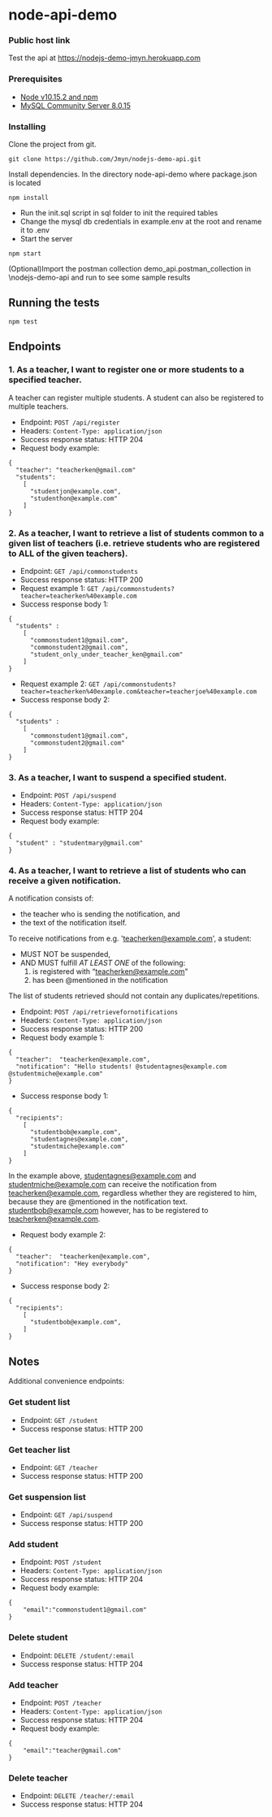 ﻿# node-api-demo

### Public host link

Test the api at https://nodejs-demo-jmyn.herokuapp.com

### Prerequisites

* [Node v10.15.2 and npm](https://nodejs.org/en/download/)
* [MySQL Community Server 8.0.15](https://dev.mysql.com/downloads/mysql/)


### Installing

Clone the project from git.

```
git clone https://github.com/Jmyn/nodejs-demo-api.git
```

Install dependencies. 
In the directory node-api-demo where package.json is located
```
npm install
```

* Run the init.sql script in sql folder to init the required tables
* Change the mysql db credentials in example.env at the root and rename it to .env
* Start the server
```
npm start
```

(Optional)Import the postman collection demo_api.postman_collection in \nodejs-demo-api and run to see some sample results

## Running the tests

```
npm test
```

## Endpoints
### 1. As a teacher, I want to register one or more students to a specified teacher.
A teacher can register multiple students. A student can also be registered to multiple teachers.

* Endpoint: `POST /api/register`
* Headers: `Content-Type: application/json`
* Success response status: HTTP 204
* Request body example:
```
{
  "teacher": "teacherken@gmail.com"
  "students":
    [
      "studentjon@example.com",
      "studenthon@example.com"
    ]
}
```

### 2. As a teacher, I want to retrieve a list of students common to a given list of teachers (i.e. retrieve students who are registered to ALL of the given teachers).

* Endpoint: `GET /api/commonstudents`
* Success response status: HTTP 200
* Request example 1: `GET /api/commonstudents?teacher=teacherken%40example.com`
* Success response body 1:
```
{
  "students" :
    [
      "commonstudent1@gmail.com", 
      "commonstudent2@gmail.com",
      "student_only_under_teacher_ken@gmail.com"
    ]
}
```
* Request example 2: `GET /api/commonstudents?teacher=teacherken%40example.com&teacher=teacherjoe%40example.com`
* Success response body 2:
```
{
  "students" :
    [
      "commonstudent1@gmail.com", 
      "commonstudent2@gmail.com"
    ]
}
```

### 3. As a teacher, I want to suspend a specified student.

* Endpoint: `POST /api/suspend`
* Headers: `Content-Type: application/json`
* Success response status: HTTP 204
* Request body example:
```
{
  "student" : "studentmary@gmail.com"
}
```

### 4. As a teacher, I want to retrieve a list of students who can receive a given notification.
A notification consists of:
* the teacher who is sending the notification, and
* the text of the notification itself.

To receive notifications from e.g. 'teacherken@example.com', a student:
* MUST NOT be suspended,
* AND MUST fulfill *AT LEAST ONE* of the following:
    1. is registered with “teacherken@example.com"
    2. has been @mentioned in the notification

The list of students retrieved should not contain any duplicates/repetitions.

* Endpoint: `POST /api/retrievefornotifications`
* Headers: `Content-Type: application/json`
* Success response status: HTTP 200
* Request body example 1:
```
{
  "teacher":  "teacherken@example.com",
  "notification": "Hello students! @studentagnes@example.com @studentmiche@example.com"
}
```
* Success response body 1:
```
{
  "recipients":
    [
      "studentbob@example.com",
      "studentagnes@example.com", 
      "studentmiche@example.com"
    ]   
}
```
In the example above, studentagnes@example.com and studentmiche@example.com can receive the notification from teacherken@example.com, regardless whether they are registered to him, because they are @mentioned in the notification text. studentbob@example.com however, has to be registered to teacherken@example.com.
* Request body example 2:
```
{
  "teacher":  "teacherken@example.com",
  "notification": "Hey everybody"
}
```
* Success response body 2:
```
{
  "recipients":
    [
      "studentbob@example.com",
    ]   
}
```

## Notes

Additional convenience endpoints:

### Get student list
* Endpoint: `GET /student`
* Success response status: HTTP 200

### Get teacher list
* Endpoint: `GET /teacher`
* Success response status: HTTP 200

### Get suspension list
* Endpoint: `GET /api/suspend`
* Success response status: HTTP 200

### Add student
* Endpoint: `POST /student`
* Headers: `Content-Type: application/json`
* Success response status: HTTP 204
* Request body example:
```
{
	"email":"commonstudent1@gmail.com"
}
```
### Delete student
* Endpoint: `DELETE /student/:email`
* Success response status: HTTP 204

### Add teacher
* Endpoint: `POST /teacher`
* Headers: `Content-Type: application/json`
* Success response status: HTTP 204
* Request body example:
```
{
	"email":"teacher@gmail.com"
}
```

### Delete teacher
* Endpoint: `DELETE /teacher/:email`
* Success response status: HTTP 204




